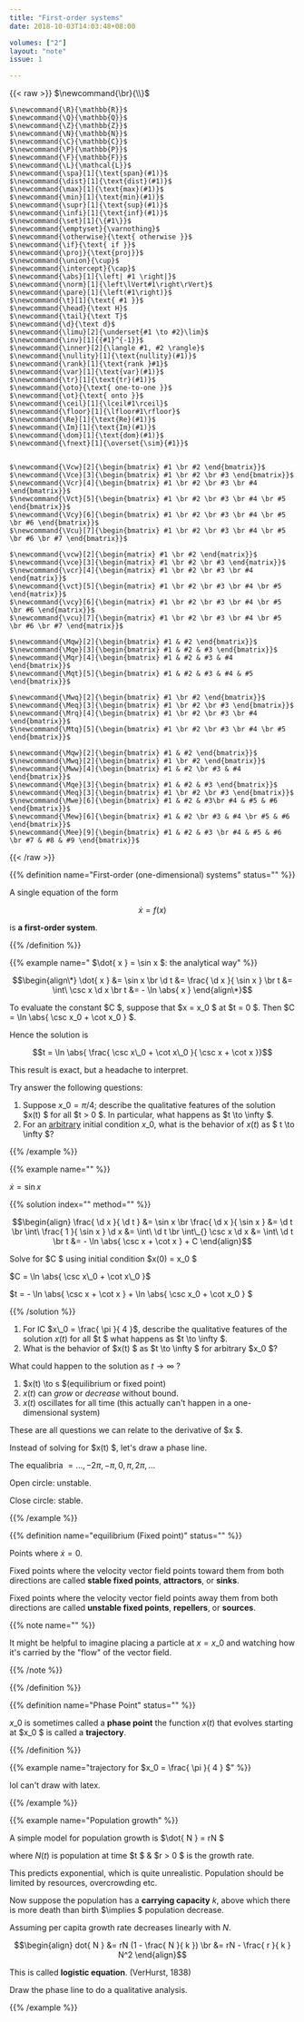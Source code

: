 ```yaml
---
title: "First-order systems"
date: 2018-10-03T14:03:48+08:00

volumes: ["2"]
layout: "note"
issue: 1

---
```


<!--more-->

<div class="latex-macros">
  {{< raw >}}
    $\newcommand{\br}{\\}$

    $\newcommand{\R}{\mathbb{R}}$
    $\newcommand{\Q}{\mathbb{Q}}$
    $\newcommand{\Z}{\mathbb{Z}}$
    $\newcommand{\N}{\mathbb{N}}$
    $\newcommand{\C}{\mathbb{C}}$
    $\newcommand{\P}{\mathbb{P}}$
    $\newcommand{\F}{\mathbb{F}}$
    $\newcommand{\L}{\mathcal{L}}$
    $\newcommand{\spa}[1]{\text{span}(#1)}$
    $\newcommand{\dist}[1]{\text{dist}(#1)}$
    $\newcommand{\max}[1]{\text{max}(#1)}$
    $\newcommand{\min}[1]{\text{min}(#1)}$
    $\newcommand{\supr}[1]{\text{sup}(#1)}$
    $\newcommand{\infi}[1]{\text{inf}(#1)}$
    $\newcommand{\set}[1]{\{#1\}}$
    $\newcommand{\emptyset}{\varnothing}$
    $\newcommand{\otherwise}{\text{ otherwise }}$
    $\newcommand{\if}{\text{ if }}$
    $\newcommand{\proj}{\text{proj}}$
    $\newcommand{\union}{\cup}$
    $\newcommand{\intercept}{\cap}$
    $\newcommand{\abs}[1]{\left| #1 \right|}$
    $\newcommand{\norm}[1]{\left\lVert#1\right\rVert}$
    $\newcommand{\pare}[1]{\left(#1\right)}$
    $\newcommand{\t}[1]{\text{ #1 }}$
    $\newcommand{\head}{\text H}$
    $\newcommand{\tail}{\text T}$
    $\newcommand{\d}{\text d}$
    $\newcommand{\limu}[2]{\underset{#1 \to #2}\lim}$
    $\newcommand{\inv}[1]{{#1}^{-1}}$
    $\newcommand{\inner}[2]{\langle #1, #2 \rangle}$
    $\newcommand{\nullity}[1]{\text{nullity}(#1)}$
    $\newcommand{\rank}[1]{\text{rank }#1}$
    $\newcommand{\var}[1]{\text{var}(#1)}$
    $\newcommand{\tr}[1]{\text{tr}(#1)}$
    $\newcommand{\oto}{\text{ one-to-one }}$
    $\newcommand{\ot}{\text{ onto }}$
    $\newcommand{\ceil}[1]{\lceil#1\rceil}$
    $\newcommand{\floor}[1]{\lfloor#1\rfloor}$
    $\newcommand{\Re}[1]{\text{Re}(#1)}$
    $\newcommand{\Im}[1]{\text{Im}(#1)}$
    $\newcommand{\dom}[1]{\text{dom}(#1)}$
    $\newcommand{\fnext}[1]{\overset{\sim}{#1}}$


    $\newcommand{\Vcw}[2]{\begin{bmatrix} #1 \br #2 \end{bmatrix}}$
    $\newcommand{\Vce}[3]{\begin{bmatrix} #1 \br #2 \br #3 \end{bmatrix}}$
    $\newcommand{\Vcr}[4]{\begin{bmatrix} #1 \br #2 \br #3 \br #4 \end{bmatrix}}$
    $\newcommand{\Vct}[5]{\begin{bmatrix} #1 \br #2 \br #3 \br #4 \br #5 \end{bmatrix}}$
    $\newcommand{\Vcy}[6]{\begin{bmatrix} #1 \br #2 \br #3 \br #4 \br #5 \br #6 \end{bmatrix}}$
    $\newcommand{\Vcu}[7]{\begin{bmatrix} #1 \br #2 \br #3 \br #4 \br #5 \br #6 \br #7 \end{bmatrix}}$

    $\newcommand{\vcw}[2]{\begin{matrix} #1 \br #2 \end{matrix}}$
    $\newcommand{\vce}[3]{\begin{matrix} #1 \br #2 \br #3 \end{matrix}}$
    $\newcommand{\vcr}[4]{\begin{matrix} #1 \br #2 \br #3 \br #4 \end{matrix}}$
    $\newcommand{\vct}[5]{\begin{matrix} #1 \br #2 \br #3 \br #4 \br #5 \end{matrix}}$
    $\newcommand{\vcy}[6]{\begin{matrix} #1 \br #2 \br #3 \br #4 \br #5 \br #6 \end{matrix}}$
    $\newcommand{\vcu}[7]{\begin{matrix} #1 \br #2 \br #3 \br #4 \br #5 \br #6 \br #7 \end{matrix}}$

    $\newcommand{\Mqw}[2]{\begin{bmatrix} #1 & #2 \end{bmatrix}}$
    $\newcommand{\Mqe}[3]{\begin{bmatrix} #1 & #2 & #3 \end{bmatrix}}$
    $\newcommand{\Mqr}[4]{\begin{bmatrix} #1 & #2 & #3 & #4 \end{bmatrix}}$
    $\newcommand{\Mqt}[5]{\begin{bmatrix} #1 & #2 & #3 & #4 & #5 \end{bmatrix}}$

    $\newcommand{\Mwq}[2]{\begin{bmatrix} #1 \br #2 \end{bmatrix}}$
    $\newcommand{\Meq}[3]{\begin{bmatrix} #1 \br #2 \br #3 \end{bmatrix}}$
    $\newcommand{\Mrq}[4]{\begin{bmatrix} #1 \br #2 \br #3 \br #4 \end{bmatrix}}$
    $\newcommand{\Mtq}[5]{\begin{bmatrix} #1 \br #2 \br #3 \br #4 \br #5 \end{bmatrix}}$

    $\newcommand{\Mqw}[2]{\begin{bmatrix} #1 & #2 \end{bmatrix}}$
    $\newcommand{\Mwq}[2]{\begin{bmatrix} #1 \br #2 \end{bmatrix}}$
    $\newcommand{\Mww}[4]{\begin{bmatrix} #1 & #2 \br #3 & #4 \end{bmatrix}}$
    $\newcommand{\Mqe}[3]{\begin{bmatrix} #1 & #2 & #3 \end{bmatrix}}$
    $\newcommand{\Meq}[3]{\begin{bmatrix} #1 \br #2 \br #3 \end{bmatrix}}$
    $\newcommand{\Mwe}[6]{\begin{bmatrix} #1 & #2 & #3\br #4 & #5 & #6 \end{bmatrix}}$
    $\newcommand{\Mew}[6]{\begin{bmatrix} #1 & #2 \br #3 & #4 \br #5 & #6 \end{bmatrix}}$
    $\newcommand{\Mee}[9]{\begin{bmatrix} #1 & #2 & #3 \br #4 & #5 & #6 \br #7 & #8 & #9 \end{bmatrix}}$
  {{< /raw >}}
</div>

{{% definition name="First-order (one-dimensional) systems" status="" %}}

A single equation of the form

$$\dot{ x } = f(x) $$

is **a first-order system**.

{{% /definition %}}

{{% example name=" $\dot{ x } = \sin x $: the analytical way" %}}


$$\begin{align\*}
\dot{ x } &= \sin x \br
\d t &=  \frac{ \d x }{ \sin x } \br
t &= \int\ \csc x \d x \br
t &= - \ln \abs{ x }
\end{align\*}$$

To evaluate the constant $C $, suppose that $x = x\_0 $ at $t = 0 $. Then $C = \ln \abs{ \csc x\_0 + \cot x\_0 } $.

Hence the solution is

$$t = \ln \abs{ \frac{ \csc x\_0 + \cot x\_0 }{ \csc x + \cot x }}$$

This result is exact, but a headache to interpret.

Try answer the following questions:

1. Suppose $x\_0 = \pi / 4$; describe the qualitative features of the solution $x(t) $ for all $t > 0 $. In particular, what happens as $t \to \infty $.
2. For an <u>arbitrary</u> initial condition $x\_0$, what is the behavior of $x(t)$ as $ t \to \infty $?

{{% /example %}}


{{% example name="" %}}

$\dot{x} = \sin x$

{{% solution index="" method="" %}}


$$\begin{align}
\frac{ \d x }{ \d t } &= \sin x \br
\frac{ \d x }{ \sin x } &= \d t \br
\int\ \frac{ 1 }{ \sin x } \d x &= \int\  \d t \br
\int\_{}  \csc x \d x &= \int\  \d t \br
t &= - \ln \abs{ \csc x + \cot x } + C
\end{align}$$

Solve for $C $ using initial condition $x(0) = x\_0 $

$C = \ln \abs{ \csc x\_0 + \cot x\_0 }$

$t = - \ln \abs{ \csc x + \cot x } + \ln \abs{ \csc x\_0  + \cot x\_0 } $

{{% /solution %}}

1. For IC $x\_0 = \frac{ \pi }{ 4 }$, describe the qualitative features of the solution $x(t)$ for all $t $ what happens as $t \to \infty $.
2. What is the behavior of $x(t) $ as $t \to \infty $ for arbitrary $x\_0 $?


What could happen to the solution as $t \to \infty$ ?

1. $x(t) \to s $(equilibrium or fixed point)
2. $x(t)$ can *grow* or *decrease* without bound.
3. $x(t)$ oscillates for all time (this actually can't happen in a one-dimensional system)


These are all questions we can relate to the derivative of $x $.

Instead of solving for $x(t) $, let's draw a phase line.

The equalibria $= ..., -2 \pi, - \pi, 0, \pi, 2 \pi, ...$

Open circle: unstable.

Close circle: stable.

{{% /example %}}

{{% definition name="equilibrium (Fixed point)" status="" %}}

Points where $\dot{ x } = 0$.

Fixed points where the velocity vector field points toward them from both directions are called **stable fixed points**, **attractors**, or **sinks**.

Fixed points where the velocity vector field points away them from both directions are called **unstable fixed points**, **repellers**, or **sources**.

{{% note name="" %}}

It might be helpful to imagine placing a particle at $x = x\_0$ and watching how it's carried by the "flow" of the vector field.

{{% /note %}}

{{% /definition %}}

{{% definition name="Phase Point" status="" %}}

$x\_0$ is sometimes called a **phase point** the function $x(t)$ that evolves starting at $x\_0 $ is called a **trajectory**.

{{% /definition %}}

{{% example name="trajectory for $x\_0 = \frac{ \pi }{ 4 } $" %}}

lol can't draw with latex.

{{% /example %}}

{{% example name="Population growth" %}}

A simple model for population growth is $\dot{ N } = rN $

where $N(t)$ is population at time $t $ & $r > 0 $ is the growth rate.

This predicts exponential, which is quite unrealistic. Population should be limited by resources, overcrowding etc.

Now suppose the population has a **carrying capacity** $k$, above which there is more death than birth $\implies $ population decrease.

Assuming per capita growth rate decreases linearly with $N$.


$$\begin{align}
dot{ N } &= rN (1 - \frac{ N }{ k }) \br
&= rN - \frac{ r }{ k } N^2
\end{align}$$

This is called **logistic equation**. (VerHurst, 1838)

Draw the phase line to do a qualitative analysis.

{{% /example %}}


